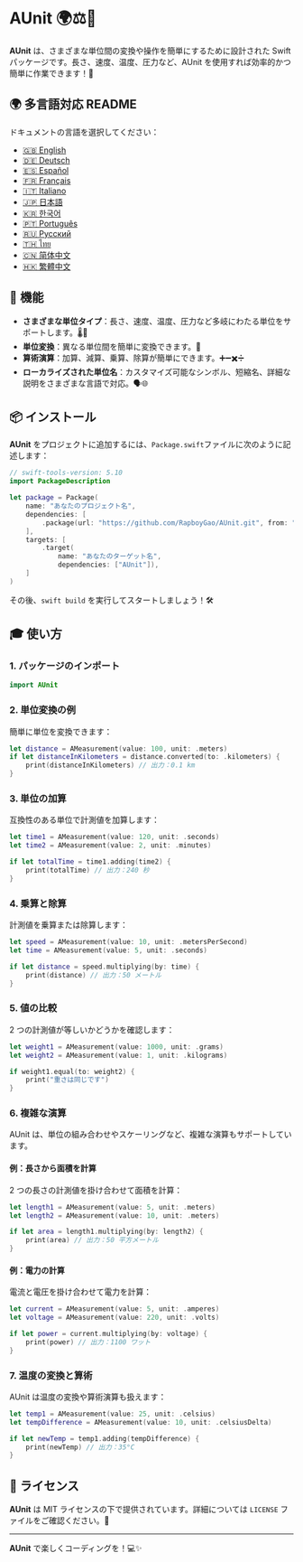 # AUnit 🌍⚖️📏

**AUnit** は、さまざまな単位間の変換や操作を簡単にするために設計された Swift パッケージです。長さ、速度、温度、圧力など、AUnit を使用すれば効率的かつ簡単に作業できます！🚀

## 🌍 多言語対応 README

ドキュメントの言語を選択してください：

- [🇬🇧 English](./README.en.md)
- [🇩🇪 Deutsch](./README.de.md)
- [🇪🇸 Español](./README.es.md)
- [🇫🇷 Français](./README.fr.md)
- [🇮🇹 Italiano](./README.it.md)
- [🇯🇵 日本語](./README.ja.md)
- [🇰🇷 한국어](./README.ko.md)
- [🇵🇹 Português](./README.pt.md)
- [🇷🇺 Русский](./README.ru.md)
- [🇹🇭 ไทย](./README.th.md)
- [🇨🇳 简体中文](./README.zh-Hans.md)
- [🇭🇰 繁體中文](./README.zh-Hant.md)

## 🌟 機能

- **さまざまな単位タイプ**：長さ、速度、温度、圧力など多岐にわたる単位をサポートします。🌡️📏
- **単位変換**：異なる単位間を簡単に変換できます。🔄
- **算術演算**：加算、減算、乗算、除算が簡単にできます。➕➖✖️➗
- **ローカライズされた単位名**：カスタマイズ可能なシンボル、短縮名、詳細な説明をさまざまな言語で対応。🗣️🌐

## 📦 インストール

**AUnit** をプロジェクトに追加するには、`Package.swift`ファイルに次のように記述します：

```swift
// swift-tools-version: 5.10
import PackageDescription

let package = Package(
    name: "あなたのプロジェクト名",
    dependencies: [
        .package(url: "https://github.com/RapboyGao/AUnit.git", from: "1.0.0"),
    ],
    targets: [
        .target(
            name: "あなたのターゲット名",
            dependencies: ["AUnit"]),
    ]
)
```

その後、`swift build` を実行してスタートしましょう！🛠️

## 🎓 使い方

### 1. **パッケージのインポート**

```swift
import AUnit
```

### 2. **単位変換の例**

簡単に単位を変換できます：

```swift
let distance = AMeasurement(value: 100, unit: .meters)
if let distanceInKilometers = distance.converted(to: .kilometers) {
    print(distanceInKilometers) // 出力：0.1 km
}
```

### 3. **単位の加算**

互換性のある単位で計測値を加算します：

```swift
let time1 = AMeasurement(value: 120, unit: .seconds)
let time2 = AMeasurement(value: 2, unit: .minutes)

if let totalTime = time1.adding(time2) {
    print(totalTime) // 出力：240 秒
}
```

### 4. **乗算と除算**

計測値を乗算または除算します：

```swift
let speed = AMeasurement(value: 10, unit: .metersPerSecond)
let time = AMeasurement(value: 5, unit: .seconds)

if let distance = speed.multiplying(by: time) {
    print(distance) // 出力：50 メートル
}
```

### 5. **値の比較**

2 つの計測値が等しいかどうかを確認します：

```swift
let weight1 = AMeasurement(value: 1000, unit: .grams)
let weight2 = AMeasurement(value: 1, unit: .kilograms)

if weight1.equal(to: weight2) {
    print("重さは同じです")
}
```

### 6. **複雑な演算**

AUnit は、単位の組み合わせやスケーリングなど、複雑な演算もサポートしています。

#### 例：長さから面積を計算

2 つの長さの計測値を掛け合わせて面積を計算：

```swift
let length1 = AMeasurement(value: 5, unit: .meters)
let length2 = AMeasurement(value: 10, unit: .meters)

if let area = length1.multiplying(by: length2) {
    print(area) // 出力：50 平方メートル
}
```

#### 例：電力の計算

電流と電圧を掛け合わせて電力を計算：

```swift
let current = AMeasurement(value: 5, unit: .amperes)
let voltage = AMeasurement(value: 220, unit: .volts)

if let power = current.multiplying(by: voltage) {
    print(power) // 出力：1100 ワット
}
```

### 7. **温度の変換と算術**

AUnit は温度の変換や算術演算も扱えます：

```swift
let temp1 = AMeasurement(value: 25, unit: .celsius)
let tempDifference = AMeasurement(value: 10, unit: .celsiusDelta)

if let newTemp = temp1.adding(tempDifference) {
    print(newTemp) // 出力：35°C
}
```

## 📜 ライセンス

**AUnit** は MIT ライセンスの下で提供されています。詳細については `LICENSE` ファイルをご確認ください。📄

---

**AUnit** で楽しくコーディングを！💻✨
